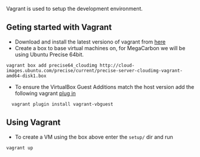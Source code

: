 Vagrant is used to setup the development environment. 

## Geting started with Vagrant 

* Download and install the latest versiono of vagrant from [here](http://www.vagrantup.com/downloads.html)
* Create a box to base virtual machines on, for MegaCarbon we will be using Ubuntu Precise 64bit.

```
vagrant box add precise64_cloudimg http://cloud-images.ubuntu.com/precise/current/precise-server-cloudimg-vagrant-amd64-disk1.box
```

* To ensure the VirtualBox Guest Additions match the host version add the following vagrant [plug in](http://kvz.io/blog/2013/01/16/vagrant-tip-keep-virtualbox-guest-additions-in-sync/)

```
  vagrant plugin install vagrant-vbguest
```

## Using Vagrant

* To create a VM using the box above enter the `setup/` dir and run 

```
vagrant up
```
